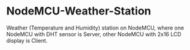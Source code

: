 # NodeMCU-Weather-Station
Weather (Temperature and Humidity) station on NodeMCU, where one NodeMCU with DHT sensor is Server, other NodeMCU with 2x16 LCD display is Client.

